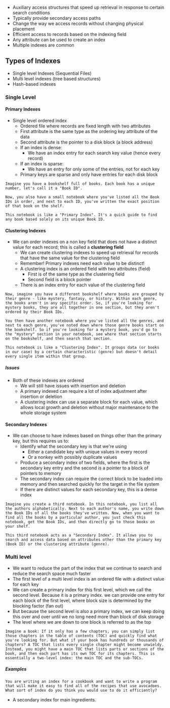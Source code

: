 - Auxiliary access structures that speed up retrieval in response to certain search conditions
- Typically provide secondary access paths
- Change the way we access records without changing physical placement
- Efficient access to records based on the indexing field
- Any attribute can be used to create an index
- Multiple indexes are common 

## Types of Indexes
- Single level Indexes (Sequential Files)
- Multi level indexes (tree based structures)
- Hash-based indexes

### Single Level

#### Primary Indexes
- Single level ordered index
	- Ordered file where records are fixed length with two attributes
	- First attribute is the same type as the ordering key attribute of the data
	- Second attribute is the pointer to a disk block (a block address)
	- If an index is dense:
		- We have an index entry for each search key value (hence every record)
	- If an index is sparse:
		- We have an entry for only some of the entries, not for each key
	- Primary keys are sparse and only have entries for each disk block

```
Imagine you have a bookshelf full of books. Each book has a unique number, let's call it a "Book ID".

Now, you also have a small notebook where you've listed all the Book IDs in order, and next to each ID, you've written the exact position of that book on the shelf.

This notebook is like a "Primary Index". It's a quick guide to find any book based solely on its unique Book ID.
```

#### Clustering Indexes
- We can order indexes on a non key field that does not have a distinct value for each record; this is called a **clustering field**
	- We can create clustering indexes to speed up retrieval for records that have the same value for the clustering field
	- Remember! Primary indexes need each value to be distinct!
	- A clustering index is an ordered field with two attributes (field)
		- First is of the same type as the clustering field
		- Second field is a block pointer
	- There is an index entry for each value of the clustering field

```
Now, imagine you have a different bookshelf where books are grouped by their genre - like mystery, fantasy, or history. Within each genre, the books aren't in any specific order. So, if you're looking for mystery books, they are all together in one section, but they aren't ordered by their Book IDs.

You then have another notebook where you've listed all the genres, and next to each genre, you've noted down where those genre books start on the bookshelf. So if you're looking for a mystery book, you'd go to the "mystery" section in your notebook, see where that section starts on the bookshelf, and then search that section.

This notebook is like a "Clustering Index". It groups data (or books in our case) by a certain characteristic (genre) but doesn't detail every single item within that group.
```

##### Issues
- Both of these indexes are ordered
	- We will still have issues with insertion and deletion
	- A primary indexed can require a lot of index adjustment after insertion or deletion
	- A clustering index can use a separate block for each value, which allows local growth and deletion without major maintenance to the whole storage system

#### Secondary Indexes
- We can choose to have indexes based on things other than the primary key, but this requires us to:
	- Identify what the secondary key is that we're using
		- Either a candidate key with unique values in every record
		- Or a nonkey with possibly duplicate values
	- Produce a secondary index of two fields, where the first is the secondary key entry and the second is a pointer to a block of pointers to memory
	- The secondary index can require the correct block to be loaded into memory and then searched quickly for the target in the file system
	- If there are distinct values for each secondary key, this is a dense index

```
Imagine you create a third notebook. In this notebook, you list all the authors alphabetically. Next to each author's name, you write down the Book IDs of all the books they've written. Now, when you want to find all the books by a particular author, you just check this notebook, get the Book IDs, and then directly go to those books on your shelf.

This third notebook acts as a "Secondary Index". It allows you to search and access data based on attributes other than the primary key (Book ID) or the clustering attribute (genre).
```

### Multi level 
- We want to reduce the part of the index that we continue to search and reduce the search space much faster
- The first level of a multi level index is an ordered file with a distinct value for each key
- We can create a primary index for this first level, which we call the second level. Because it is a primary index. we can provide one entry for each block of the first level, where block size is determined by the blocking factor (fan out)
- But because the second level is also a primary index, we can keep doing this over and over until we no long need more than block of disk storage
- The level where we are down to one block is referred to as the top

```
Imagine a book: If it only has a few chapters, you can simply list those chapters in the table of contents (TOC) and quickly find what you're looking for. But what if your book has hundreds or thousands of chapters? A TOC that lists every single chapter might become unwieldy. Instead, you might have a main TOC that lists parts or sections of the book, and then each part has its own TOC for its chapters. This is essentially a two-level index: the main TOC and the sub-TOCs.
```

##### Examples

```
You are writing an index for a cookbook and want to write a program that will make it easy to find all of the recipes that use avocadoes. What sort of index do you think you would use to do it efficiently?
```

- A secondary index for main ingredients. 
